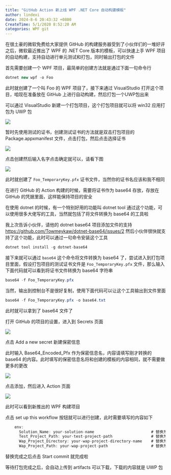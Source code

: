 ```yaml
---
title: "GitHub Action 新上线 WPF .NET Core 自动构建模板"
author: lindexi
date: 2024-8-6 20:43:32 +0800
CreateTime: 5/1/2020 8:52:20 AM
categories: WPF git
---
```


在很土豪的微软免费给大家提供 GitHub 的构建服务器受到了小伙伴们的一堆好评之后，微软最近推出了 WPF 的 .NET Core 版本的模板，可以快速上手 WPF 项目的自动构建，支持自动进行单元测试和打包，同时输出打包的文件

<!--more-->


<!-- CreateTime:5/1/2020 8:52:20 AM -->



首先需要创建一个 WPF 项目，最简单的创建方法就是通过下面一句命令行

```csharp
dotnet new wpf -o Foo
```

此时就创建了一个叫 Foo 的 WPF 项目了，接下来通过 VisualStudio 打开这个项目，咱现在准备放在 GitHub 上进行自动构建，然后打包一个UWP包出来

可以通过 VisualStudio 新建一个打包项目，这个打包项目就可以将 win32 应用打包为 UWP 包

<!-- ![](image/GitHub Action 新上线 WPF .NET Core 自动构建模板/GitHub Action 新上线 WPF .NET Core 自动构建模板0.png) -->

![](http://cdn.lindexi.site/lindexi%2F20204302228221572.jpg)

暂时先使用测试的证书，创建测试证书的方法就是双击打包项目的 Package.appxmanifest 文件，点击打包，然后点击选择证书

<!-- ![](image/GitHub Action 新上线 WPF .NET Core 自动构建模板/GitHub Action 新上线 WPF .NET Core 自动构建模板1.png) -->

![](http://cdn.lindexi.site/lindexi%2F20204302229314549.jpg)

点击创建然后输入名字点击确定就可以，请看下图

<!-- ![](image/GitHub Action 新上线 WPF .NET Core 自动构建模板/GitHub Action 新上线 WPF .NET Core 自动构建模板2.png) -->

![](http://cdn.lindexi.site/lindexi%2F20204302230254238.jpg)

此时就创建了 `Foo_TemporaryKey.pfx` 证书文件，当然你的证书名应该和我不相同

在进行 GitHub 的 Action 构建的时候，需要将证书作为 base64 存放，存放在 GitHub 的凭据里面，这样能保持项目的安全

在使用 dotnet 的时候，有一个特别好用的功能叫 dotnet tool 通过这个功能，可以使用很多大佬写的工具，当然就包括了将文件转换为 base64 的工具啦

我上次告诉小伙伴，请他的 dotnet base64 项目添加文件的支持 https://github.com/Towmeykaw/dotnet-base64/issues/2 然后小伙伴很快就支持了这个功能，此时可以通过一句命令安装这个工具

```csharp
dotnet tool install -g dotnet-base64
```

接下来就可以通过 `base64` 这个命令将文件转换为 base64 了，尝试进入到打包项目里面，假设打包项目的测试证书文件是  `Foo_TemporaryKey.pfx` 文件，那么输入下面代码就可以看到将证书文件转换为 base64 字符串

```csharp
base64 -f Foo_TemporaryKey.pfx
```

当然，输出到控制台不是很好复制，使用下面代码可以让这个工具输出到文件里面

```csharp
base64 -f Foo_TemporaryKey.pfx -o base64.txt
```

此时就可以拿到了 base64 文件了

打开 GitHub 的项目的设置，进入到 Secrets 页面

<!-- ![](image/GitHub Action 新上线 WPF .NET Core 自动构建模板/GitHub Action 新上线 WPF .NET Core 自动构建模板3.png) -->


![](http://cdn.lindexi.site/lindexi%2F20204302238184084.jpg)

点击 Add a new secret 新建保密信息

此时输入 Base64_Encoded_Pfx 作为保密信息名，内容请填写刚才转换的 base64 的内容。此时填写的保密信息名将和创建的模板的内容相同，就不需要做更多的更改

<!-- ![](image/GitHub Action 新上线 WPF .NET Core 自动构建模板/GitHub Action 新上线 WPF .NET Core 自动构建模板4.png) -->

![](http://cdn.lindexi.site/lindexi%2F2020430224019618.jpg)

点击添加，然后进入 Action 页面

<!-- ![](image/GitHub Action 新上线 WPF .NET Core 自动构建模板/GitHub Action 新上线 WPF .NET Core 自动构建模板5.png) -->


![](http://cdn.lindexi.site/lindexi%2F20204302240577115.jpg)

此时可以看到新推出的 WPF 构建项目

点击 set up this workflow 按钮就可以进行创建，此时需要填写的内容如下

```csharp
    env:
      Solution_Name: your-solution-name                         # 替换为解决方案名 如 MyWpfApp.sln.
      Test_Project_Path: your-test-project-path                 # 替换为测试项目的路径 如 MyWpfApp.Tests\MyWpfApp.Tests.csproj.
      Wap_Project_Directory: your-wap-project-directory-name    # 替换为相对于解决方案的打包项目文件夹 如 MyWpfApp.Package.
      Wap_Project_Path: your-wap-project-path                   # 替换为打包项目文件路径 如 MyWpf.App.Package\MyWpfApp.Package.wapproj.
```

替换完成之后点击 Start commit 就完成啦

等待打包完成之后，会自动上传到 artifacts 可以下载，下载的内容就是 UWP 包

